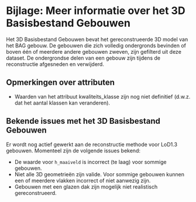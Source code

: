 # Bijlage: Meer informatie over het 3D Basisbestand Gebouwen  
Het 3D Basisbestand Gebouwen bevat het gereconstrueerde 3D model van het BAG gebouw. De gebouwen die zich volledig ondergronds bevinden of boven één of meerdere andere gebouwen zweven, zijn gefilterd uit deze dataset. De ondergrondse delen van een gebouw zijn tijdens de reconstructie afgesneden en verwijderd.

## Opmerkingen over attributen
- Waarden van het attribuut kwaliteits_klasse zijn nog niet definitief (d.w.z. dat het aantal klassen kan veranderen).

## Bekende issues met het 3D Basisbestand Gebouwen 
Er wordt nog actief gewerkt aan de reconstructie methode voor LoD1.3 gebouwen. Momenteel zijn de volgende issues bekend:
- De waarde voor `h_maaiveld` is incorrect (te laag) voor sommige gebouwen.
- Niet alle 3D geometrieën zijn valide. Voor sommige gebouwen kunnen een of meerdere vlakken incorrect of niet aanwezig zijn. 
- Gebouwen met een glazen dak zijn mogelijk niet realistisch gereconstrueerd.
